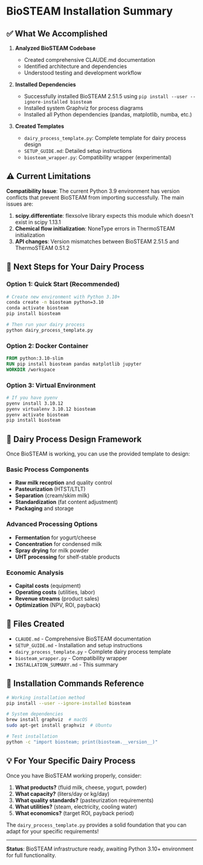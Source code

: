 # BioSTEAM Installation Summary

## ✅ What We Accomplished

1. **Analyzed BioSTEAM Codebase**
   - Created comprehensive CLAUDE.md documentation
   - Identified architecture and dependencies
   - Understood testing and development workflow

2. **Installed Dependencies**
   - Successfully installed BioSTEAM 2.51.5 using `pip install --user --ignore-installed biosteam`
   - Installed system Graphviz for process diagrams
   - Installed all Python dependencies (pandas, matplotlib, numba, etc.)

3. **Created Templates**
   - `dairy_process_template.py`: Complete template for dairy process design
   - `SETUP_GUIDE.md`: Detailed setup instructions
   - `biosteam_wrapper.py`: Compatibility wrapper (experimental)

## ⚠️ Current Limitations

**Compatibility Issue**: The current Python 3.9 environment has version conflicts that prevent BioSTEAM from importing successfully. The main issues are:

1. **scipy.differentiate**: flexsolve library expects this module which doesn't exist in scipy 1.13.1
2. **Chemical flow initialization**: NoneType errors in ThermoSTEAM initialization
3. **API changes**: Version mismatches between BioSTEAM 2.51.5 and ThermoSTEAM 0.51.2

## 🎯 Next Steps for Your Dairy Process

### Option 1: Quick Start (Recommended)
```bash
# Create new environment with Python 3.10+
conda create -n biosteam python=3.10
conda activate biosteam
pip install biosteam

# Then run your dairy process
python dairy_process_template.py
```

### Option 2: Docker Container
```dockerfile
FROM python:3.10-slim
RUN pip install biosteam pandas matplotlib jupyter
WORKDIR /workspace
```

### Option 3: Virtual Environment
```bash
# If you have pyenv
pyenv install 3.10.12
pyenv virtualenv 3.10.12 biosteam
pyenv activate biosteam
pip install biosteam
```

## 🥛 Dairy Process Design Framework

Once BioSTEAM is working, you can use the provided template to design:

### Basic Process Components
- **Raw milk reception** and quality control
- **Pasteurization** (HTST/LTLT)
- **Separation** (cream/skim milk)
- **Standardization** (fat content adjustment)
- **Packaging** and storage

### Advanced Processing Options
- **Fermentation** for yogurt/cheese
- **Concentration** for condensed milk
- **Spray drying** for milk powder
- **UHT processing** for shelf-stable products

### Economic Analysis
- **Capital costs** (equipment)
- **Operating costs** (utilities, labor)
- **Revenue streams** (product sales)
- **Optimization** (NPV, ROI, payback)

## 📁 Files Created

- `CLAUDE.md` - Comprehensive BioSTEAM documentation
- `SETUP_GUIDE.md` - Installation and setup instructions
- `dairy_process_template.py` - Complete dairy process template
- `biosteam_wrapper.py` - Compatibility wrapper
- `INSTALLATION_SUMMARY.md` - This summary

## 🔧 Installation Commands Reference

```bash
# Working installation method
pip install --user --ignore-installed biosteam

# System dependencies
brew install graphviz  # macOS
sudo apt-get install graphviz  # Ubuntu

# Test installation
python -c "import biosteam; print(biosteam.__version__)"
```

## 💡 For Your Specific Dairy Process

Once you have BioSTEAM working properly, consider:

1. **What products?** (fluid milk, cheese, yogurt, powder)
2. **What capacity?** (liters/day or kg/day)
3. **What quality standards?** (pasteurization requirements)
4. **What utilities?** (steam, electricity, cooling water)
5. **What economics?** (target ROI, payback period)

The `dairy_process_template.py` provides a solid foundation that you can adapt for your specific requirements!

---

**Status**: BioSTEAM infrastructure ready, awaiting Python 3.10+ environment for full functionality.